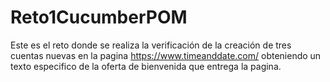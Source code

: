 # Reto1CucumberPOM

Este es el reto donde se realiza la verificación de la creación de tres cuentas nuevas en la pagina https://www.timeanddate.com/ obteniendo un texto especifico
de la oferta de bienvenida que entrega la pagina.
